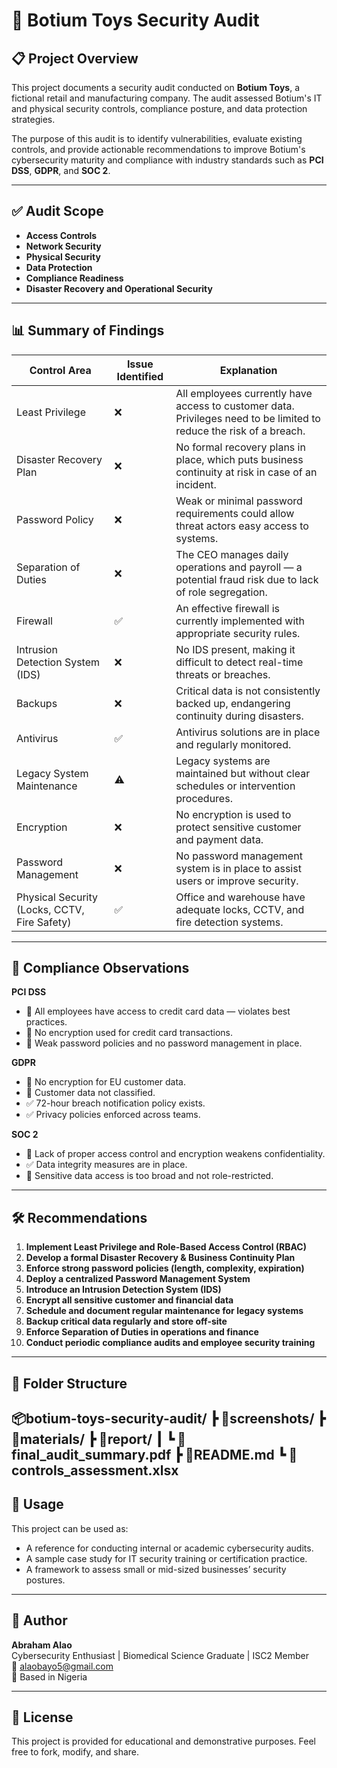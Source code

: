 # 🔐 Botium Toys Security Audit

## 📋 Project Overview

This project documents a security audit conducted on **Botium Toys**, a fictional retail and manufacturing company. The audit assessed Botium's IT and physical security controls, compliance posture, and data protection strategies.

The purpose of this audit is to identify vulnerabilities, evaluate existing controls, and provide actionable recommendations to improve Botium's cybersecurity maturity and compliance with industry standards such as **PCI DSS**, **GDPR**, and **SOC 2**.

---

## ✅ Audit Scope

- **Access Controls**
- **Network Security**
- **Physical Security**
- **Data Protection**
- **Compliance Readiness**
- **Disaster Recovery and Operational Security**

---

## 📊 Summary of Findings

| Control Area | Issue Identified | Explanation |
|--------------|------------------|-------------|
| Least Privilege | ❌ | All employees currently have access to customer data. Privileges need to be limited to reduce the risk of a breach. |
| Disaster Recovery Plan | ❌ | No formal recovery plans in place, which puts business continuity at risk in case of an incident. |
| Password Policy | ❌ | Weak or minimal password requirements could allow threat actors easy access to systems. |
| Separation of Duties | ❌ | The CEO manages daily operations and payroll — a potential fraud risk due to lack of role segregation. |
| Firewall | ✅ | An effective firewall is currently implemented with appropriate security rules. |
| Intrusion Detection System (IDS) | ❌ | No IDS present, making it difficult to detect real-time threats or breaches. |
| Backups | ❌ | Critical data is not consistently backed up, endangering continuity during disasters. |
| Antivirus | ✅ | Antivirus solutions are in place and regularly monitored. |
| Legacy System Maintenance | ⚠️ | Legacy systems are maintained but without clear schedules or intervention procedures. |
| Encryption | ❌ | No encryption is used to protect sensitive customer and payment data. |
| Password Management | ❌ | No password management system is in place to assist users or improve security. |
| Physical Security (Locks, CCTV, Fire Safety) | ✅ | Office and warehouse have adequate locks, CCTV, and fire detection systems. |

---

## 📜 Compliance Observations

**PCI DSS**
- 🔴 All employees have access to credit card data — violates best practices.
- 🔴 No encryption used for credit card transactions.
- 🔴 Weak password policies and no password management in place.

**GDPR**
- 🔴 No encryption for EU customer data.
- 🔴 Customer data not classified.
- ✅ 72-hour breach notification policy exists.
- ✅ Privacy policies enforced across teams.

**SOC 2**
- 🔴 Lack of proper access control and encryption weakens confidentiality.
- ✅ Data integrity measures are in place.
- 🔴 Sensitive data access is too broad and not role-restricted.

---

## 🛠️ Recommendations

1. **Implement Least Privilege and Role-Based Access Control (RBAC)**
2. **Develop a formal Disaster Recovery & Business Continuity Plan**
3. **Enforce strong password policies (length, complexity, expiration)**
4. **Deploy a centralized Password Management System**
5. **Introduce an Intrusion Detection System (IDS)**
6. **Encrypt all sensitive customer and financial data**
7. **Schedule and document regular maintenance for legacy systems**
8. **Backup critical data regularly and store off-site**
9. **Enforce Separation of Duties in operations and finance**
10. **Conduct periodic compliance audits and employee security training**

---

## 📁 Folder Structure

📦botium-toys-security-audit/ ┣ 📂screenshots/ ┣ 📂materials/ ┣ 📂report/ ┃ ┗ 📄final_audit_summary.pdf ┣ 📄README.md ┗ 📄controls_assessment.xlsx
---

## 📌 Usage

This project can be used as:
- A reference for conducting internal or academic cybersecurity audits.
- A sample case study for IT security training or certification practice.
- A framework to assess small or mid-sized businesses’ security postures.

---

## 📎 Author

**Abraham Alao**  
Cybersecurity Enthusiast | Biomedical Science Graduate | ISC2 Member  
📧 alaobayo5@gmail.com  
📍 Based in Nigeria  

---

## 📄 License

This project is provided for educational and demonstrative purposes. Feel free to fork, modify, and share.

